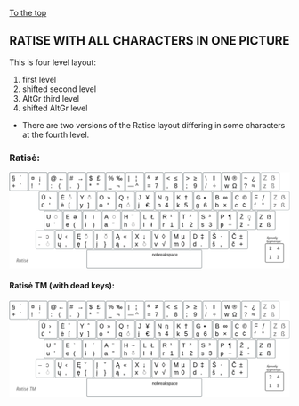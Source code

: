 [To the top](../README_eng.md)

RATISE WITH ALL CHARACTERS IN ONE PICTURE
-----------------------------------------

This is four level layout:

 1. first level
 2. shifted second level
 3. AltGr third level
 4. shifted AltGr level

+ There are two versions of the Ratise layout differing in some characters at the fourth level.

### Ratisė:

![Ratise layout](images/lek_ratise_layout.png)


#### Ratisė TM (with dead keys):

![Ratise TM layout](images/lek_ratise_tm_layout.png)

